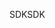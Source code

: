<span data-ttu-id="65227-101">SDK</span><span class="sxs-lookup"><span data-stu-id="65227-101">SDK</span></span>
